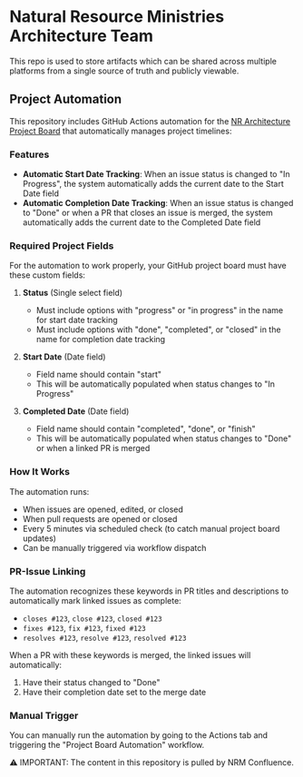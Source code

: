 # Natural Resource Ministries Architecture Team
This repo is used to store artifacts which can be shared across multiple platforms from a single source of truth and publicly viewable.

## Project Automation

This repository includes GitHub Actions automation for the [NR Architecture Project Board](https://github.com/orgs/bcgov/projects/257) that automatically manages project timelines:

### Features

- **Automatic Start Date Tracking**: When an issue status is changed to "In Progress", the system automatically adds the current date to the Start Date field
- **Automatic Completion Date Tracking**: When an issue status is changed to "Done" or when a PR that closes an issue is merged, the system automatically adds the current date to the Completed Date field

### Required Project Fields

For the automation to work properly, your GitHub project board must have these custom fields:

1. **Status** (Single select field)
   - Must include options with "progress" or "in progress" in the name for start date tracking
   - Must include options with "done", "completed", or "closed" in the name for completion date tracking

2. **Start Date** (Date field)
   - Field name should contain "start"
   - This will be automatically populated when status changes to "In Progress"

3. **Completed Date** (Date field)
   - Field name should contain "completed", "done", or "finish"
   - This will be automatically populated when status changes to "Done" or when a linked PR is merged

### How It Works

The automation runs:
- When issues are opened, edited, or closed
- When pull requests are opened or closed
- Every 5 minutes via scheduled check (to catch manual project board updates)
- Can be manually triggered via workflow dispatch

### PR-Issue Linking

The automation recognizes these keywords in PR titles and descriptions to automatically mark linked issues as complete:
- `closes #123`, `close #123`, `closed #123`
- `fixes #123`, `fix #123`, `fixed #123`
- `resolves #123`, `resolve #123`, `resolved #123`

When a PR with these keywords is merged, the linked issues will automatically:
1. Have their status changed to "Done"
2. Have their completion date set to the merge date

### Manual Trigger

You can manually run the automation by going to the Actions tab and triggering the "Project Board Automation" workflow.

⚠️ IMPORTANT: The content in this repository is pulled by NRM Confluence. 
    
